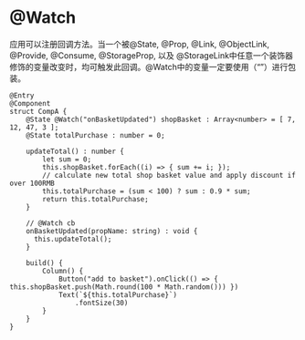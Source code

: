# @Watch<a name="ZH-CN_TOPIC_0000001177658253"></a>

应用可以注册回调方法。当一个被@State, @Prop, @Link, @ObjectLink, @Provide, @Consume, @StorageProp, 以及 @StorageLink中任意一个装饰器修饰的变量改变时，均可触发此回调。@Watch中的变量一定要使用（“”）进行包装。

```
@Entry
@Component
struct CompA {
    @State @Watch("onBasketUpdated") shopBasket : Array<number> = [ 7, 12, 47, 3 ];
    @State totalPurchase : number = 0;

    updateTotal() : number {
        let sum = 0;
        this.shopBasket.forEach((i) => { sum += i; });
        // calculate new total shop basket value and apply discount if over 100RMB
        this.totalPurchase = (sum < 100) ? sum : 0.9 * sum;
        return this.totalPurchase;
    }

    // @Watch cb
    onBasketUpdated(propName: string) : void {
      this.updateTotal();
    }

    build() {
        Column() {
            Button("add to basket").onClick(() => { this.shopBasket.push(Math.round(100 * Math.random())) })
            Text(`${this.totalPurchase}`)
                .fontSize(30)
        }
    }
}
```


